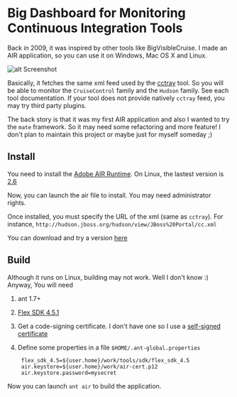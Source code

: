 # Big Dashboard for Monitoring Continuous Integration Tools
Back in 2009, it was inspired by other tools like BigVisibleCruise. I made an AIR application, so you can use it on Windows, Mac OS X and Linux.

![alt Screenshot](https://dl.dropbox.com/u/3379742/BigVisibleCruiseAir.gif)

Basically, it fetches the same xml feed used by the [cctray](http://www.cruisecontrolnet.org/projects/ccnet/wiki/Visualizers) tool. So you will be able to monitor the `CruiseControl` family and  the `Hudson` family. See each tool documentation. If your tool does not provide natively `cctray` feed, you may try third party plugins.

The back story is that it was my first AIR application and also I wanted to try the `mate` framework. So it may need some refactoring and more feature! I don't plan to maintain this project or maybe just for myself someday ;)

## Install
You need to install the [Adobe AIR Runtime](http://get.adobe.com/air/).
On Linux, the lastest version is [2.6](http://helpx.adobe.com/air/kb/archived-air-sdk-version.html)

Now, you can launch the air file to install. You may need administrator rights.

Once installed, you must specify the URL of the xml (same as `cctray`). For instance, `http://hudson.jboss.org/hudson/view/JBoss%20Portal/cc.xml`

You can download and try a version [here](https://www.box.com/s/30v4caj5cp7v3oogkoka)

## Build
Although it runs on Linux, building may not work. Well I don't know :)
Anyway, You will need

1. ant 1.7+
2. [Flex SDK 4.5.1](http://sourceforge.net/adobe/flexsdk/wiki/Download%20Flex%204.5/)
3. Get a code-signing certificate. I don't have one so I use a [self-signed certificate](http://help.adobe.com/en_US/air/build/WS5b3ccc516d4fbf351e63e3d118666ade46-7f74.html)
4. Define some properties in a file `$HOME/.ant-global.properties`

        flex_sdk_4.5=${user.home}/work/tools/sdk/flex_sdk_4.5
        air.keystore=${user.home}/work/air-cert.p12
        air.keystore.password=mysecret

Now you can launch `ant air` to build the application.

